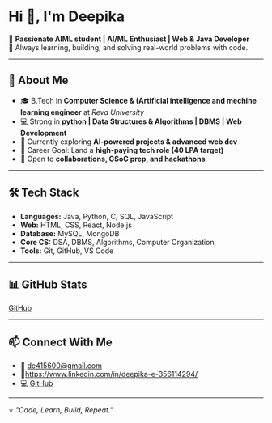 # Hi 👋, I'm Deepika 

🌟 **Passionate AIML student | AI/ML Enthusiast | Web & Java Developer**  
🚀 Always learning, building, and solving real-world problems with code.  

---

## 🚀 About Me  
- 🎓 B.Tech in **Computer Science & (Artificial intelligence and mechine learning engineer** at *Reva University*  
- 💻 Strong in **python | Data Structures & Algorithms | DBMS | Web Development**  
- 🌱 Currently exploring **AI-powered projects & advanced web dev**  
- 🎯 Career Goal: Land a **high-paying tech role (40 LPA target)**  
- 🤝 Open to **collaborations, GSoC prep, and hackathons**  

---

## 🛠️ Tech Stack  
- **Languages:** Java, Python, C, SQL, JavaScript  
- **Web:** HTML, CSS, React, Node.js  
- **Database:** MySQL, MongoDB  
- **Core CS:** DSA, DBMS, Algorithms, Computer Organization  
- **Tools:** Git, GitHub, VS Code  

---

## 📊 GitHub Stats  
 
 [GitHub](https://github.com/deepikaEdiga)  

---

## 📫 Connect With Me  
- 📧 [de415600@gmail.com](mailto:de415600@gmail.com)  
- 💼https://www.linkedin.com/in/deepika-e-356114294/  
- 💻 [GitHub](https://github.com/deepikaEdiga)  

---

⭐️ *"Code, Learn, Build, Repeat."*
